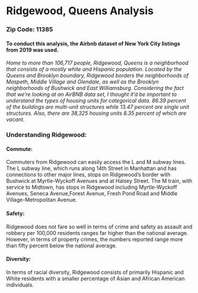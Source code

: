 # Ridgewood, Queens Analysis


### Zip Code: 11385 

#### To conduct this analysis, the Airbnb dataset of New York City listings from 2019 was used. 

*Home to more than 106,717 people, Ridgewood, Queens is a neighborhood that consists of a mostly white and Hispanic population. Located by the Queens and Brooklyn boundary, Ridgewood borders the neighborhoods of Maspeth, Middle Village and Glendale, as well as the Brooklyn neighborhoods of Bushwick and East Williamsburg. Considering the fact that we’re looking at an AirBNB data set, I thought it’d be important to understand the types of housing units for categorical data. 86.39 percent of the buildings are multi-unit structures while 13.47 percent are single unit structures. Also, there are 38,325 housing units 8.35 percent of which are vacant.*

### Understanding Ridgewood:

#### Commute:
Commuters from Ridgewood can easily access the L and M subway lines. The L subway line, which runs along 14th Street in Manhattan and has connections to other major lines, stops on Ridgewood’s border with Bushwick at Myrtle-Wyckoff Avenues and at Halsey Street. The M train, with service to Midtown, has stops in Ridgewood including Myrtle-Wyckoff Avenues, Seneca Avenue,Forest Avenue, Fresh Pond Road and Middle Village-Metropolitan Avenue.
#### Safety:
Ridgewood does not fare so well in terms of crime and safety as assault and robbery per 100,000 residents ranges far higher than the national average. However, in terms of property crimes, the numbers reported range more than fifty percent below the national average.
#### Diversity:
In terms of racial diversity, Ridgewood consists of primarily Hispanic and White residents with a smaller percentage of Asian and African American individuals.

